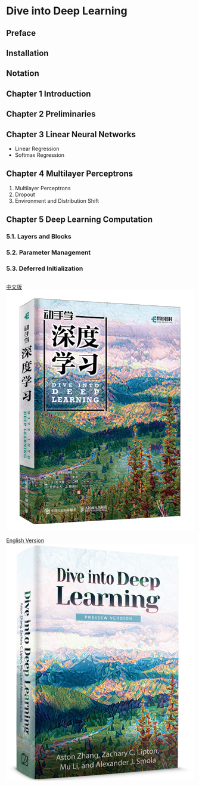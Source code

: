 # Dive into Deep Learning

## Preface
## Installation
## Notation

## Chapter 1 Introduction

## Chapter 2 Preliminaries

## Chapter 3 Linear Neural Networks
- Linear Regression
- Softmax Regression

## Chapter 4 Multilayer Perceptrons
1. Multilayer Perceptrons
2. Dropout
3. Environment and Distribution Shift


## Chapter 5 Deep Learning Computation
### 5.1. Layers and Blocks
### 5.2. Parameter Management
### 5.3. Deferred Initialization

## 

[中文版](https://zh.d2l.ai/)
![](https://github.com/yimincn/D2L_pytorch/blob/84814c81a487153368ec4e92c3d491a060f391f1/pic/Chinese_version_front.png)

[English Version](https://d2l.ai/)
![](https://github.com/yimincn/D2L_pytorch/blob/master/pic/English_version_front.png)


